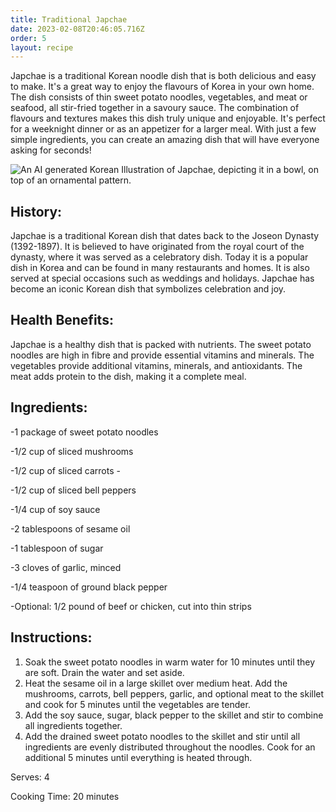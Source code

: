 ```yaml
---
title: Traditional Japchae
date: 2023-02-08T20:46:05.716Z
order: 5
layout: recipe
---
```

Japchae is a traditional Korean noodle dish that is both delicious and easy to make. It's a great way to enjoy the flavours of Korea in your own home. The dish consists of thin sweet potato noodles, vegetables, and meat or seafood, all stir-fried together in a savoury sauce. The combination of flavours and textures makes this dish truly unique and enjoyable. It's perfect for a weeknight dinner or as an appetizer for a larger meal. With just a few simple ingredients, you can create an amazing dish that will have everyone asking for seconds!

![An AI generated Korean Illustration of Japchae, depicting it in a bowl, on top of an ornamental pattern.](../uploads/dall·e-2023-02-08-21.11.44-a-detailed-korean-traditional-painting-of-japchae.png "Illustration of Japchae (Dall-E 2)")

## History: 

Japchae is a traditional Korean dish that dates back to the Joseon Dynasty (1392-1897). It is believed to have originated from the royal court of the dynasty, where it was served as a celebratory dish. Today it is a popular dish in Korea and can be found in many restaurants and homes. It is also served at special occasions such as weddings and holidays. Japchae has become an iconic Korean dish that symbolizes celebration and joy.

## Health Benefits:

Japchae is a healthy dish that is packed with nutrients. The sweet potato noodles are high in fibre and provide essential vitamins and minerals. The vegetables provide additional vitamins, minerals, and antioxidants. The meat adds protein to the dish, making it a complete meal.

## Ingredients:

\-1 package of sweet potato noodles 

\-1/2 cup of sliced mushrooms 

\-1/2 cup of sliced carrots -

\-1/2 cup of sliced bell peppers

\-1/4 cup of soy sauce 

\-2 tablespoons of sesame oil 

\-1 tablespoon of sugar 

\-3 cloves of garlic, minced

\-1/4 teaspoon of ground black pepper 

\-Optional: 1/2 pound of beef or chicken, cut into thin strips 

## Instructions:

1. Soak the sweet potato noodles in warm water for 10 minutes until they are soft. Drain the water and set aside. 
2. Heat the sesame oil in a large skillet over medium heat. Add the mushrooms, carrots, bell peppers, garlic, and optional meat to the skillet and cook for 5 minutes until the vegetables are tender. 
3. Add the soy sauce, sugar, black pepper to the skillet and stir to combine all ingredients together. 
4. Add the drained sweet potato noodles to the skillet and stir until all ingredients are evenly distributed throughout the noodles. Cook for an additional 5 minutes until everything is heated through. 

Serves: 4

C﻿ooking Time: 20 minutes